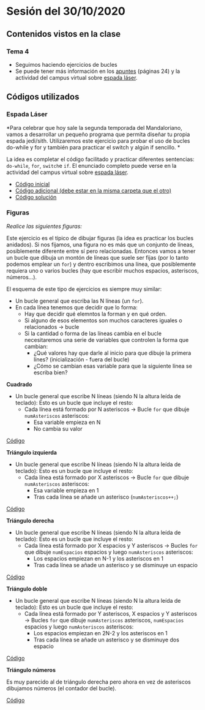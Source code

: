 # Sesión del 30/10/2020

## Contenidos vistos en la clase

### Tema 4
* Seguimos haciendo ejercicios de bucles
* Se puede tener más información en los [apuntes](https://eii.cv.uma.es/pluginfile.php/233695/mod_resource/content/4/Tema%204%20-%20Parte%202.pdf) (páginas 24) y la actividad del campus virtual sobre [espada láser](https://eii.cv.uma.es/mod/page/view.php?id=199305).
  
## Códigos utilizados

### Espada Láser
*Para celebrar que hoy sale la segunda temporada del Mandaloriano, vamos a desarrollar un pequeño programa que permita diseñar tu propia espada jedi/sith. Utilizaremos este ejercicio para probar el uso de bucles do-while y for y también para practicar el switch y algún if sencillo. *

La idea es completar el código facilitado y practicar diferentes sentencias: `do-while`, `for`, `switch`e `if`. El enunciado completo puede verse en la actividad del campus virtual sobre [espada láser](https://eii.cv.uma.es/mod/page/view.php?id=199305).

* [Código inicial](sesion30.10.20/sable-laser-alumnos.cpp)
* [Código adicional (debe estar en la misma carpeta que el otro)](sesion30.10.20/utils.hpp)
* [Código solución](sesion30.10.20/sable-laser.cpp)

### Figuras
*Realice las siguientes figuras:*

Este ejercicio es el típico de dibujar figuras (la idea es practicar los bucles anidados). Si nos fijamos, una figura no es más que un conjunto de líneas, posiblemente diferente entre sí pero relacionadas. Entonces vamos a tener un bucle que dibuja un montón de líneas que suele ser fijas (por lo tanto podemos emplear un `for`) y dentro escribimos una línea, que posiblemente requiera uno o varios bucles (hay que escribir muchos espacios, asteriscos, números...).

El esquema de este tipo de ejercicios es siempre muy similar:

* Un bucle general que escriba las N líneas (un `for`).
* En cada línea tenemos que decidir que lo forma:
	* Hay que decidir qué elemntos la forman y en qué orden.
	* Si alguno de esos elementos son muchos caracteres iguales o relacionados -> bucle
	* Si la cantidad o forma de las líneas cambia en el bucle necesitaremos una serie de variables que controlen la forma que cambian:
		* ¿Qué valores hay que darle al inicio para que dibuje la primera línes? (inicialización - fuera del bucle)
		* ¿Cómo se cambian esas variable para que la siguiente línea se escriba bien?

**Cuadrado**

* Un bucle general que escribe N líneas (siendo N la altura leída de teclado): Esto es un bucle que incluye el resto:
	* Cada línea está formado por N asteriscos -> Bucle `for` que dibuje `numAsteriscos` asteriscos:
		* Esa variable empieza en N
		* No cambia su valor

[Código](sesion30.10.20/figura_cuadrado.cpp)

**Triángulo izquierda**

* Un bucle general que escribe N líneas (siendo N la altura leída de teclado): Esto es un bucle que incluye el resto:
	* Cada línea está formado por X asteriscos -> Bucle `for` que dibuje `numAsteriscos` asteriscos:
		* Esa variable empieza en 1
		* Tras cada línea se añade un asterisco (`numAsteriscos++;`)

[Código](sesion30.10.20/figura_triangulo_izquierda.cpp)

**Triángulo derecha**

* Un bucle general que escribe N líneas (siendo N la altura leída de teclado): Esto es un bucle que incluye el resto:
	* Cada línea está formado por X espacios y Y asteriscos -> Bucles `for` que dibuje `numEspacios` espacios y luego `numAsteriscos` asteriscos:
		* Los espacios empiezan en N-1 y los asteriscos en 1
		* Tras cada línea se añade un asterisco y se disminuye un espacio

[Código](sesion30.10.20/figura_triangulo_derecho.cpp)

**Triángulo doble**

* Un bucle general que escribe N líneas (siendo N la altura leída de teclado): Esto es un bucle que incluye el resto:
	* Cada línea está formado por Y asteriscos, X espacios y Y asteriscos -> Bucles `for` que dibuje `numAsteriscos` asteriscos,  `numEspacios` espacios y luego `numAsteriscos` asteriscos:
		* Los espacios empiezan en 2N-2 y los asteriscos en 1
		* Tras cada línea se añade un asterisco y se disminuye dos espacio

[Código](sesion30.10.20/figura_triangulo_doble.cpp)

**Triángulo números**

Es muy parecido al de triángulo derecha pero ahora en vez de asteriscos dibujamos números (el contador del bucle).

[Código](sesion30.10.20/figura_triangulo_numeros.cpp)

